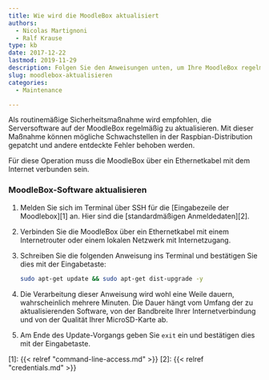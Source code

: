 ```yaml
---
title: Wie wird die MoodleBox aktualisiert
authors:
  - Nicolas Martignoni
  - Ralf Krause
type: kb
date: 2017-12-22
lastmod: 2019-11-29
description: Folgen Sie den Anweisungen unten, um Ihre MoodleBox regelmäßig zu aktualisieren
slug: moodlebox-aktualisieren
categories:
  - Maintenance

---
```

Als routinemäßige Sicherheitsmaßnahme wird empfohlen, die Serversoftware auf der MoodleBox regelmäßig zu aktualisieren. Mit dieser Maßnahme können mögliche Schwachstellen in der Raspbian-Distribution gepatcht und andere entdeckte Fehler behoben werden.

Für diese Operation muss die MoodleBox über ein Ethernetkabel mit dem Internet verbunden sein.

### MoodleBox-Software aktualisieren

  1. Melden Sie sich im Terminal über SSH für die [Eingabezeile der Moodlebox][1] an. Hier sind die [standardmäßigen Anmeldedaten][2].
  2. Verbinden Sie die MoodleBox über ein Ethernetkabel mit einem Internetrouter oder einem lokalen Netzwerk mit Internetzugang.
  3. Schreiben Sie die folgenden Anweisung ins Terminal und bestätigen Sie dies mit der Eingabetaste:

      ```bash
      sudo apt-get update && sudo apt-get dist-upgrade -y
      ```

  4. Die Verarbeitung dieser Anweisung wird wohl eine Weile dauern, wahrscheinlich mehrere Minuten. Die Dauer hängt vom Umfang der zu aktualisierenden Software, von der Bandbreite Ihrer Internetverbindung und von der Qualität Ihrer MicroSD-Karte ab.
  5. Am Ende des Update-Vorgangs geben Sie `exit` ein und bestätigen dies mit der Eingabetaste.

 [1]: {{< relref "command-line-access.md" >}}
 [2]: {{< relref "credentials.md" >}}
